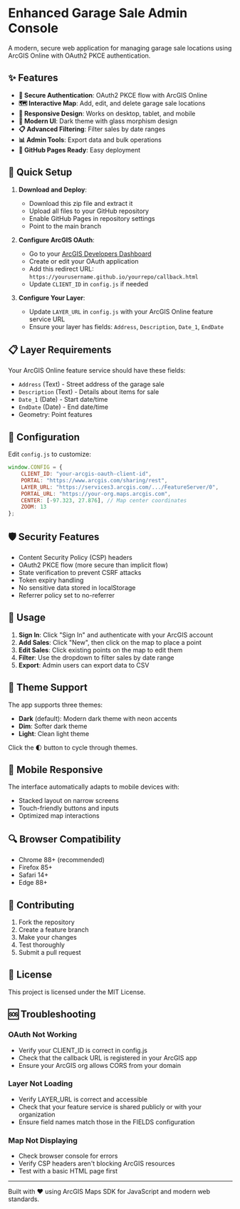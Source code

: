 # Enhanced Garage Sale Admin Console

A modern, secure web application for managing garage sale locations using ArcGIS Online with OAuth2 PKCE authentication.

## ✨ Features

- **🔐 Secure Authentication**: OAuth2 PKCE flow with ArcGIS Online
- **🗺️ Interactive Map**: Add, edit, and delete garage sale locations
- **📱 Responsive Design**: Works on desktop, tablet, and mobile
- **🎨 Modern UI**: Dark theme with glass morphism design
- **📋 Advanced Filtering**: Filter sales by date ranges
- **📊 Admin Tools**: Export data and bulk operations
- **🚀 GitHub Pages Ready**: Easy deployment

## 🚀 Quick Setup

1. **Download and Deploy**:
   - Download this zip file and extract it
   - Upload all files to your GitHub repository
   - Enable GitHub Pages in repository settings
   - Point to the main branch

2. **Configure ArcGIS OAuth**:
   - Go to your [ArcGIS Developers Dashboard](https://developers.arcgis.com/)
   - Create or edit your OAuth application
   - Add this redirect URL: `https://yourusername.github.io/yourrepo/callback.html`
   - Update `CLIENT_ID` in `config.js` if needed

3. **Configure Your Layer**:
   - Update `LAYER_URL` in `config.js` with your ArcGIS Online feature service URL
   - Ensure your layer has fields: `Address`, `Description`, `Date_1`, `EndDate`

## 📋 Layer Requirements

Your ArcGIS Online feature service should have these fields:
- `Address` (Text) - Street address of the garage sale
- `Description` (Text) - Details about items for sale
- `Date_1` (Date) - Start date/time
- `EndDate` (Date) - End date/time
- Geometry: Point features

## 🔧 Configuration

Edit `config.js` to customize:

```javascript
window.CONFIG = {
    CLIENT_ID: "your-arcgis-oauth-client-id",
    PORTAL: "https://www.arcgis.com/sharing/rest",
    LAYER_URL: "https://services3.arcgis.com/.../FeatureServer/0",
    PORTAL_URL: "https://your-org.maps.arcgis.com", 
    CENTER: [-97.323, 27.876], // Map center coordinates
    ZOOM: 13
};
```

## 🛡️ Security Features

- Content Security Policy (CSP) headers
- OAuth2 PKCE flow (more secure than implicit flow)  
- State verification to prevent CSRF attacks
- Token expiry handling
- No sensitive data stored in localStorage
- Referrer policy set to no-referrer

## 📖 Usage

1. **Sign In**: Click "Sign In" and authenticate with your ArcGIS account
2. **Add Sales**: Click "New", then click on the map to place a point
3. **Edit Sales**: Click existing points on the map to edit them
4. **Filter**: Use the dropdown to filter sales by date range
5. **Export**: Admin users can export data to CSV

## 🎨 Theme Support

The app supports three themes:
- **Dark** (default): Modern dark theme with neon accents
- **Dim**: Softer dark theme  
- **Light**: Clean light theme

Click the 🌓 button to cycle through themes.

## 📱 Mobile Responsive

The interface automatically adapts to mobile devices with:
- Stacked layout on narrow screens
- Touch-friendly buttons and inputs
- Optimized map interactions

## 🔍 Browser Compatibility

- Chrome 88+ (recommended)
- Firefox 85+
- Safari 14+
- Edge 88+

## 🤝 Contributing

1. Fork the repository
2. Create a feature branch
3. Make your changes
4. Test thoroughly
5. Submit a pull request

## 📄 License

This project is licensed under the MIT License.

## 🆘 Troubleshooting

### OAuth Not Working
- Verify your CLIENT_ID is correct in config.js
- Check that the callback URL is registered in your ArcGIS app
- Ensure your ArcGIS org allows CORS from your domain

### Layer Not Loading  
- Verify LAYER_URL is correct and accessible
- Check that your feature service is shared publicly or with your organization
- Ensure field names match those in the FIELDS configuration

### Map Not Displaying
- Check browser console for errors
- Verify CSP headers aren't blocking ArcGIS resources
- Test with a basic HTML page first

---

Built with ❤️ using ArcGIS Maps SDK for JavaScript and modern web standards.
